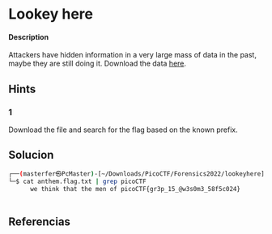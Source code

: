 # Lookey here

#### Description
Attackers have hidden information in a very large mass of data in the past, maybe they are still doing it. Download the data [here](https://artifacts.picoctf.net/c/295/anthem.flag.txt).

## Hints
### 1
Download the file and search for the flag based on the known prefix.

## Solucion

```bash
┌──(masterfer㉿PcMaster)-[~/Downloads/PicoCTF/Forensics2022/lookeyhere]
└─$ cat anthem.flag.txt | grep picoCTF
      we think that the men of picoCTF{gr3p_15_@w3s0m3_58f5c024}
                                                                      
```

## Referencias